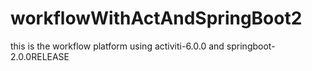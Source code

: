 # workflowWithActAndSpringBoot2

this is the workflow platform using activiti-6.0.0 and springboot-2.0.0RELEASE
